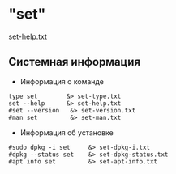 # "set"

[set-help.txt](set-help.txt)

## Системная информация 

* Информация о команде 
````shell
type set        &> set-type.txt
set --help      &> set-help.txt
#set --version   &> set-version.txt
#man set         &> set-man.txt
````

* Информация об установке
````shell
#sudo dpkg -i set     &> set-dpkg-i.txt
#dpkg --status set    &> set-dpkg-status.txt
#apt info set         &> set-apt-info.txt
````
